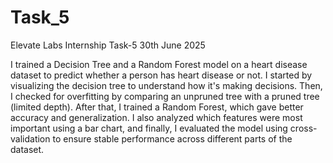 # Task_5
Elevate Labs Internship Task-5 30th June 2025

I trained a Decision Tree and a Random Forest model on a heart disease dataset to predict whether a person has heart disease or not. I started by visualizing the decision tree to understand how it's making decisions. Then, I checked for overfitting by comparing an unpruned tree with a pruned tree (limited depth). After that, I trained a Random Forest, which gave better accuracy and generalization. I also analyzed which features were most important using a bar chart, and finally, I evaluated the model using cross-validation to ensure stable performance across different parts of the dataset.
